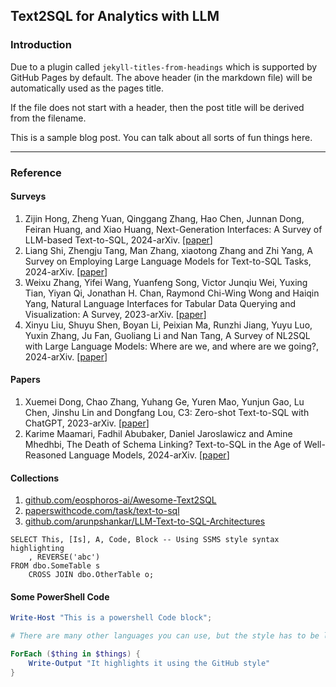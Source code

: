## Text2SQL for Analytics with LLM

### Introduction
Due to a plugin called `jekyll-titles-from-headings` which is supported by GitHub Pages by default. The above header (in the markdown file) will be automatically used as the pages title.

If the file does not start with a header, then the post title will be derived from the filename.

This is a sample blog post. You can talk about all sorts of fun things here.

---

### Reference
#### Surveys
1. Zijin Hong, Zheng Yuan, Qinggang Zhang, Hao Chen, Junnan Dong, Feiran Huang, and Xiao Huang, Next-Generation Interfaces: A Survey of LLM-based Text-to-SQL, 2024-arXiv. [[paper](https://arxiv.org/html/2406.08426)]
2. Liang Shi, Zhengju Tang, Man Zhang, xiaotong Zhang and Zhi Yang, A Survey on Employing Large Language Models for Text-to-SQL Tasks, 2024-arXiv. [[paper](https://arxiv.org/pdf/2407.15186)]
3. Weixu Zhang, Yifei Wang, Yuanfeng Song, Victor Junqiu Wei, Yuxing Tian, Yiyan Qi, Jonathan H. Chan, Raymond Chi-Wing Wong and Haiqin Yang, Natural Language Interfaces for Tabular Data Querying and Visualization: A Survey, 2023-arXiv. [[paper](https://arxiv.org/abs/2310.17894)]
4. Xinyu Liu, Shuyu Shen, Boyan Li, Peixian Ma, Runzhi Jiang, Yuyu Luo, Yuxin Zhang, Ju Fan, Guoliang Li and Nan Tang, A Survey of NL2SQL with Large Language Models: Where are we, and where are we going?, 2024-arXiv. [[paper](https://arxiv.org/abs/2408.05109)]

#### Papers
1. Xuemei Dong, Chao Zhang, Yuhang Ge, Yuren Mao, Yunjun Gao, Lu Chen, Jinshu Lin and Dongfang Lou, C3: Zero-shot Text-to-SQL with ChatGPT, 2023-arXiv. [[paper](https://arxiv.org/pdf/2307.07306)]
2. Karime Maamari, Fadhil Abubaker, Daniel Jaroslawicz and Amine Mhedhbi, The Death of Schema Linking? Text-to-SQL in the Age of Well-Reasoned Language Models, 2024-arXiv. [[paper](https://arxiv.org/abs/2408.07702)]

#### Collections
1. [github.com/eosphoros-ai/Awesome-Text2SQL](https://github.com/eosphoros-ai/Awesome-Text2SQL)
2. [paperswithcode.com/task/text-to-sql](https://paperswithcode.com/task/text-to-sql)
3. [github.com/arunpshankar/LLM-Text-to-SQL-Architectures](https://github.com/arunpshankar/LLM-Text-to-SQL-Architectures)

```tsql
SELECT This, [Is], A, Code, Block -- Using SSMS style syntax highlighting
    , REVERSE('abc')
FROM dbo.SomeTable s
    CROSS JOIN dbo.OtherTable o;
```

#### Some PowerShell Code

```powershell
Write-Host "This is a powershell Code block";

# There are many other languages you can use, but the style has to be loaded first

ForEach ($thing in $things) {
    Write-Output "It highlights it using the GitHub style"
}
```
